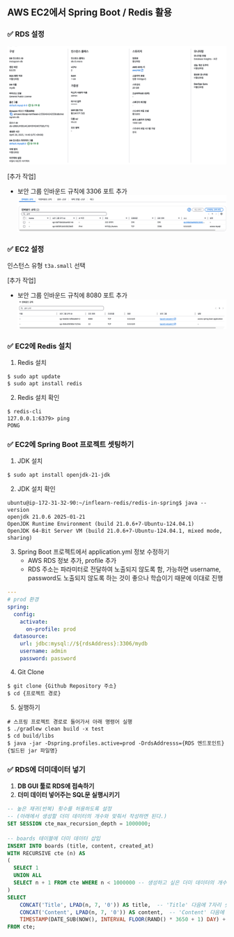 ## AWS EC2에서 Spring Boot / Redis 활용

### ✅ RDS 설정
![image_1.png](image_1.png)

[추가 작업]
- 보안 그룹 인바운드 규칙에 3306 포트 추가
![image_2.png](image_2.png)

### ✅ EC2 설정

인스턴스 유형 `t3a.small` 선택

[추가 작업]
- 보안 그룹 인바운드 규칙에 8080 포트 추가
![image_3.png](image_3.png)

### ✅ EC2에 Redis 설치

1. Redis 설치
```shell
$ sudo apt update
$ sudo apt install redis
```

2. Redis 설치 확인
```shell
$ redis-cli
127.0.0.1:6379> ping
PONG
```

### ✅ EC2에 Spring Boot 프로젝트 셋팅하기

1. JDK 설치
```shell
$ sudo apt install openjdk-21-jdk
```

2. JDK 설치 확인
```shell
ubuntu@ip-172-31-32-90:~/inflearn-redis/redis-in-spring$ java --version
openjdk 21.0.6 2025-01-21
OpenJDK Runtime Environment (build 21.0.6+7-Ubuntu-124.04.1)
OpenJDK 64-Bit Server VM (build 21.0.6+7-Ubuntu-124.04.1, mixed mode, sharing)
```

3. Spring Boot 프로젝트에서 application.yml 정보 수정하기
   - AWS RDS 정보 추가, profile 추가
   - RDS 주소는 파라미터로 전달하여 노출되지 않도록 함, 가능하면 username, password도 노출되지 않도록 하는 것이 좋으나 학습이기 때문에 이대로 진행
```yaml
---
# prod 환경
spring:
  config:
    activate:
      on-profile: prod
  datasource:
    url: jdbc:mysql://${rdsAddress}:3306/mydb
    username: admin
    password: password
```

4. Git Clone
```shell
$ git clone {Github Repository 주소}
$ cd {프로젝트 경로}
```

5. 실행하기
```shell
# 스프링 프로젝트 경로로 들어가서 아래 명령어 실행
$ ./gradlew clean build -x test 
$ cd build/libs
$ java -jar -Dspring.profiles.active=prod -DrdsAddresss={RDS 엔드포인트} {빌드된 jar 파일명}
```

### ✅ RDS에 더미데이터 넣기

1. **DB GUI 툴로 RDS에 접속하기**
2. **더미 데이터 넣어주는 SQL문 실행시키기**
```sql
-- 높은 재귀(반복) 횟수를 허용하도록 설정
-- (아래에서 생성할 더미 데이터의 개수와 맞춰서 작성하면 된다.)
SET SESSION cte_max_recursion_depth = 1000000; 

-- boards 테이블에 더미 데이터 삽입
INSERT INTO boards (title, content, created_at)
WITH RECURSIVE cte (n) AS
(
  SELECT 1
  UNION ALL
  SELECT n + 1 FROM cte WHERE n < 1000000 -- 생성하고 싶은 더미 데이터의 개수
)
SELECT
    CONCAT('Title', LPAD(n, 7, '0')) AS title,  -- 'Title' 다음에 7자리 숫자로 구성된 제목 생성
    CONCAT('Content', LPAD(n, 7, '0')) AS content,  -- 'Content' 다음에 7자리 숫자로 구성된 내용 생성
    TIMESTAMP(DATE_SUB(NOW(), INTERVAL FLOOR(RAND() * 3650 + 1) DAY) + INTERVAL FLOOR(RAND() * 86400) SECOND) AS created_at -- 최근 10년 내의 임의의 날짜와 시간 생성
FROM cte;
```